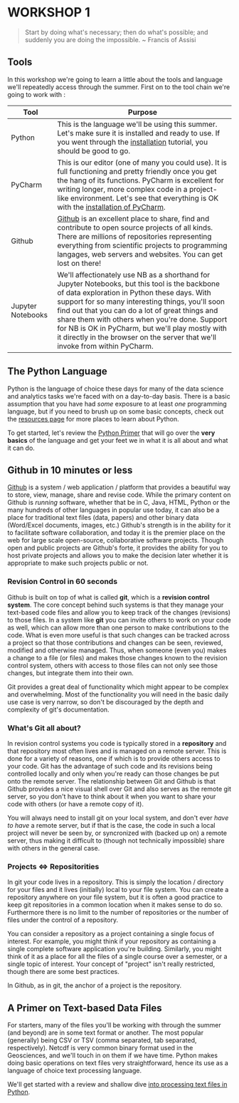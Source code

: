 # WORKSHOP 1

> Start by doing what's necessary; then do what's possible; and suddenly you are doing the impossible.  ~ Francis of Assisi

## Tools
In this workshop we're going to learn a little about the tools and language we'll repeatedly access through the summer.  First on to the tool chain we're going to work with :

| Tool | Purpose |
|------|---------|
|Python|This is the language we'll be using this summer.  Let's make sure it is installed and ready to use.  If you went through the [installation](../README.md) tutorial, you should be good to go. |
|PyCharm|This is our editor (one of many you could use).  It is full functioning and pretty friendly once you get the hang of its functions.  PyCharm is excellent for writing longer, more complex code in a project-like environment.  Let's see that everything is OK with the [installation of PyCharm](../README.md). |
|Github|[Github](https://github.com) is an excellent place to share, find and contribute to open source projects of all kinds.  There are millions of repositories representing everything from scientific projects to programming langages, web servers and websites.  You can get lost on there! |
|Jupyter Notebooks|We'll affectionately use NB as a shorthand for Jupyter Notebooks, but this tool is the backbone of data exploration in Python these days.  With support for so many interesting things, you'll soon find out that you can do a lot of great things and share them with others when you're done. Support for NB is OK in PyCharm, but we'll play mostly with it directly in the browser on the server that we'll invoke from within PyCharm.|

## The Python Language
Python is the language of choice these days for many of the data science and analytics tasks we're faced with on a day-to-day basis.  There is a basic assumption that you have had _some_ exposure to at least _one_ programming language, but if you need to brush up on some basic concepts, check out the [resources page](../resources.md) for more places to learn about Python.

To get started, let's review the [Python Primer](primer_python.md) that will go over the **very basics** of the language and get your feet we in what it is all about and what it can do.

## Github in 10 minutes or less
[Github](https://www.github.com) is a system / web application / platform that provides a beautiful way to store, view, manage, share and revise code.  While the primary content on Github is _running_ software, whether that be in C, Java, HTML, Python or the many hundreds of other languages in popular use today, it can also be a place for traditional text files (data, papers) and other binary data (Word/Excel documents, images, etc.)  Github's strength is in the ability for it to facilitate software collaboration, and today it is the premier place on the web for large scale open-source, collaborative software projects.  Though open and public projects are Github's forte, it provides the ability for you to host private projects and allows you to make the decision later whether it is appropriate to make such projects public or not.

### Revision Control in 60 seconds
Github is built on top of what is called **git**, which is a __revision control system__.  The core concept behind such systems is that they manage your text-based code files and allow you to keep track of the changes (revisions) to those files.  In a system like **git** you can invite others to work on your code as well, which can allow more than one person to make contributions to the code.  What is even more useful is that such changes can be tracked across a project so that those contributions and changes can be seen, reviewed, modified and otherwise managed.  Thus, when someone (even you) makes a change to a file (or files) and makes those changes known to the revision control system, others with access to those files can not only see those changes, but integrate them into their own.

Git provides a great deal of functionality which might appear to be complex and overwhelming.  Most of the functionality you will need in the basic daily use case is very narrow, so don't be discouraged by the depth and complexity of git's documentation.

### What's Git all about?
In revision control systems you code is typically stored in a **repository** and that repository most often lives and is managed on a remote server.  This is done for a variety of reasons, one if which is to provide others access to your code.  Git has the advantage of such code and its revisions being controlled locally and only when you're ready can those changes be put onto the remote server.  The relationship between Git and Github is that Github provides a nice visual shell over Git and also serves as the remote git server, so you don't have to think about it when you want to share your code with others (or have a remote copy of it).

You will always need to install git on your local system, and don't ever _have to have_ a remote server, but if that is the case, the code in such a local project will never be seen by, or syncronized with (backed up on) a remote server, thus making it difficult to (though not technically impossible) share with others in the general case.

### Projects <=> Repositorities
In git your code lives in a repository.  This is simply the location / directory for your files and it lives (initially) local to your file system.  You can create a repository anywhere on your file system, but it is often a good practice to keep git repositories in a common location when it makes sense to do so.  Furthermore  there is no limit to the number of repositories or the number of files under the control of a repository.

You can consider a repository as a project containing a single focus of interest.  For example, you might think if your repository as containing a single complete software application you're building.  Similarly, you might think of it as a place for all the files of a single course over a semester, or a single topic of interest.  Your concept of "project" isn't really restricted, though there are some best practices.

 In Github, as in git, the anchor of a project is the repository.



## A Primer on Text-based Data Files

For starters, many of the files you'll be working with through the summer (and beyond) are in some text format or another.  The most popular (generally) being CSV or TSV (comma separated, tab separated, respectively).  Netcdf is very common binary format used in the Geosciences, and we'll touch in on them if we have time.  Python makes doing basic operations on text files very straightforward, hence its use as a language of choice text processing language.

We'll get started with a review and shallow dive [into processing text files in Python](primer_files.md).




